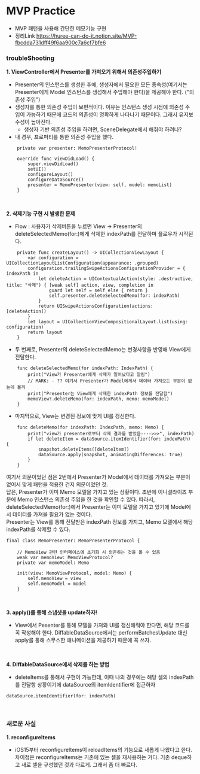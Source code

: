 # MVP Practice

- MVP 패턴을 사용해 간단한 메모기능 구현
- 정리Link https://huree-can-do-it.notion.site/MVP-fbcdda731dff49f6aa900c7a6cf7bfe6

### troubleShooting

**1. ViewController에서 Presenter를 가져오기 위해서 의존성주입하기**
- Presenter의 인스턴스를 생성한 후에, 생성자에서 필요한 모든 종속성(여기서는 Presenter에게 Model 인스턴스를 생성해서 주입해야 한다)을 제공해야 한다. ("의존성 주입")
- 생성자를 통한 의존성 주입이 보편적이다. 이유는 인스턴스 생성 시점에 의존성 주입이 가능하기 때문에 코드의 의존성이 명확하게 나타나기 때문이다. 그래서 유지보수성이 높아진다.
    - 생성자 기반 의존성 주입을 하려면, SceneDelegate에서 해줘야 하려나?
- 내 경우, 프로퍼티를 통한 의존성 주입을 했다.

```
    private var presenter: MemoPresenterProtocol!

    override func viewDidLoad() {
        super.viewDidLoad()
        setUI()
        configureLayout()
        configureDataSource()
        presenter = MemoPresenter(view: self, model: memoList)
    }
```

<br>

**2. 삭제기능 구현 시 발생한 문제**
- Flow : 사용자가 삭제버튼을 누르면  View -> Presenter의 deleteSelectedMemo(for:)에게 삭제한 indexPath를 전달하며 플로우가 시작된다.
```
    private func createLayout() -> UICollectionViewLayout {
        var configuration = UICollectionLayoutListConfiguration(appearance: .grouped)
        configuration.trailingSwipeActionsConfigurationProvider = { indexPath in
            let deleteAction = UIContextualAction(style: .destructive, title: "삭제") { [weak self] action, view, completion in
                guard let self = self else { return }
                self.presenter.deleteSelectedMemo(for: indexPath)
            }
            return UISwipeActionsConfiguration(actions: [deleteAction])
        }
        let layout = UICollectionViewCompositionalLayout.list(using: configuration)
        return layout
    }
```
     
- 두 번째로, Presenter의 deleteSelectedMemo는 변경사항을 반영해 View에게 전달한다.
```
    func deleteSelectedMemo(for indexPath: IndexPath) {
        print("View가 Presenter에게 삭제가 일어났다고 알림")
        // MARK: - ?? 여기서 Presenter가 Model에게서 데이터 가져오는 부분이 없는데 몰까
        print("Presenter는 View에게 삭제한 indexPath 정보를 전달함")
        memoView?.deleteMemo(for: indexPath, memo: memoModel)
    }
```
     
- 마지막으로, View는 변경된 정보에 맞게 UI를 갱신한다.
```
    func deleteMemo(for indexPath: IndexPath, memo: Memo) {
        print("view가 presenter로부터 삭제 결과를 받았음---->>>", indexPath)
        if let deleteItem = dataSource.itemIdentifier(for: indexPath) {
            snapshot.deleteItems([deleteItem])
            dataSource.apply(snapshot, animatingDifferences: true)
        }
    }
```
여기서 의문이었던 점은 2번에서 Presenter가 Model에서 데이터를 가져오는 부분이 없어서 맞게 패턴을 적용한 건지 의문이었던 것.      
답은, Presenter가 이미 Memo 모델을 가지고 있는 상황이다. 초반에 이니셜라이즈 부분에 Memo 인스턴스 의존성 주입을 한 것을 확인할 수 있다. 따라서, deleteSelectedMemo(for:)에서 Presenter는 이미 모델을 가지고 있기에 Model에서 데이터를 가져올 필요가 없는 것이다.      
Presenter는 View를 통해 전달받은 indexPath 정보를 가지고, Memo 모델에서 해당 indexPath를 삭제할 수 있다.
```
final class MemoPresenter: MemoPresenterProtocol {
    
    // MemoView 관련 인터페이스에 초기화 시 의존하는 것을 볼 수 있음
    weak var memoView: MemoViewProtocol?
    private var memoModel: Memo
    
    init(view: MemoViewProtocol, model: Memo) {
        self.memoView = view
        self.memoModel = model
    }
```

<br>

**3. apply()를 통해 스냅샷을 update하자!**
- View에서 Pesenter를 통해 모델을 가져와 UI를 갱신해줘야 한다면, 해당 코드를 꼭 작성해야 한다. DiffableDataSource에서는 performBatchesUpdate 대신 apply를 통해 스무스한 애니메이션을 제공하기 때문에 꼭 쓰자.

<br>

**4. DiffableDataSource에서 삭제를 하는 방법**
- deleteItems를 통해서 구현이 가능한데, 이때 나의 경우에는 해당 셀의 indexPath를 전달항 상황이기에 dataSource의 itemIdentifier에 접근하자
```
dataSource.itemIdentifier(for: indexPath)
```

<br>

### 새로운 사실
**1. reconfigureItems**
- iOS15부터 reconfigureItems이 reloadItems의 기능으로 새롭게 나왔다고 한다. 차이점은 reconfigureItems는 기존에 있는 셀을 재사용하는 거다. 기존 deque하고 새로 셀을 구성했던 것과 다르게. 그래서 좀 더 빠르다.

